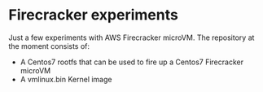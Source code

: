 # Firecracker experiments


Just a few experiments with AWS Firecracker microVM. The repository at the moment consists of: 

  - A Centos7 rootfs that can be used to fire up a Centos7 Firecracker microVM
  - A vmlinux.bin Kernel image

